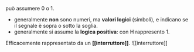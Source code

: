 può assumere 0 o 1.
- generalmente __non__ sono numeri, ma **valori logici** (simboli), e indicano se il segnale è sopra o sotto la soglia.
- generalmente si assume la **logica positiva**: con H rappresento 1.

Efficacemente rappresentato da un **[[interruttore]]**.
![[interruttore]]
